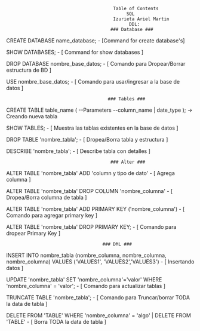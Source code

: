                                             Table of Contents
                                                 SQL
                                            Izurieta Ariel Martin
                                                  DDL:
                                           ### Database ###

CREATE DATABASE name_database; - [Command for create database's]

SHOW DATABASES; - [ Command for show databases ]

DROP DATABASE nombre_base_datos; - [ Comando para Dropear/Borrar estructura de BD ]

USE nombre_base_datos; - [ Comando para usar/ingresar a la base de datos ]


                                          ### Tables ###
CREATE TABLE table_name ( --Parameters --column_name | date_type ); -> Creando nueva tabla

SHOW TABLES; - [ Muestra las tablas existentes en la base de datos ]

DROP TABLE 'nombre_tabla'; - [ Dropea/Borra tabla y estructura ]

DESCRIBE 'nombre_tabla'; - [ Describe tabla con detalles ] 


                                           ### Alter ###
ALTER TABLE 'nombre_tabla' ADD 'column y tipo de dato' - [ Agrega columna ]

ALTER TABLE 'nombre_tabla' DROP COLUMN 'nombre_columna' - [ Dropea/Borra columna de tabla ] 


ALTER TABLE 'nombre_tabla' ADD PRIMARY KEY ('nombre_columna') - [ Comando para agregar primary key ] 

ALTER TABLE 'nombre_tabla' DROP PRIMARY KEY; - [ Comando para dropear Primary Key ]
                                             


                                        ### DML ###                                       

INSERT INTO nombre_tabla (nombre_columna, nombre_columna, nombre_columna) VALUES ('VALUES1', 'VALUES2','VALUES3') - [ Insertando datos ]

UPDATE 'nombre_tabla' SET 'nombre_columna'='valor' WHERE 'nombre_columna' = 'valor'; - [ Comando para actualizar tablas ]

TRUNCATE TABLE 'nombre_tabla'; - [ Comando para Truncar/borrar TODA la data de tabla ] 

DELETE FROM 'TABLE' WHERE 'nombre_columna' = 'algo' | DELETE FROM 'TABLE' - [ Borra TODA la data de tabla ]